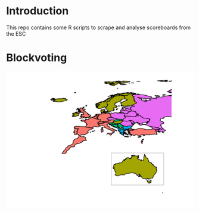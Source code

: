 # Introduction 
This repo contains some R scripts to scrape and analyse scoreboards from the ESC

# Blockvoting
![](blockvoting.png)

